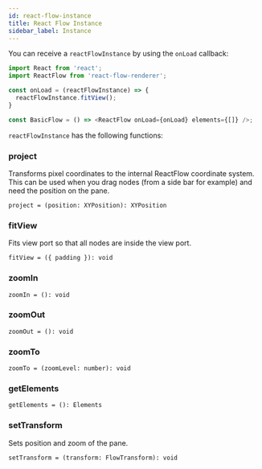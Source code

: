 ```yaml
---
id: react-flow-instance
title: React Flow Instance
sidebar_label: Instance
---
```


You can receive a `reactFlowInstance` by using the `onLoad` callback:

```javascript
import React from 'react';
import ReactFlow from 'react-flow-renderer';

const onLoad = (reactFlowInstance) => {
  reactFlowInstance.fitView();
}

const BasicFlow = () => <ReactFlow onLoad={onLoad} elements={[]} />;
```

`reactFlowInstance` has the following functions:

### project

Transforms pixel coordinates to the internal ReactFlow coordinate system.
This can be used when you drag nodes (from a side bar for example) and need the position on the pane.

`project = (position: XYPosition): XYPosition`

### fitView

Fits view port so that all nodes are inside the view port.

`fitView = ({ padding }): void`

### zoomIn

`zoomIn = (): void`

### zoomOut

`zoomOut = (): void`

### zoomTo

`zoomTo = (zoomLevel: number): void`

### getElements

`getElements = (): Elements`

### setTransform

Sets position and zoom of the pane.

`setTransform = (transform: FlowTransform): void`